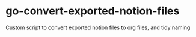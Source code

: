 # go-convert-exported-notion-files
Custom script to convert exported notion files to org files, and tidy naming
